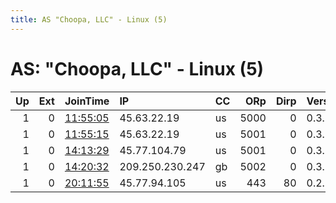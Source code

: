 ```yaml
---
title: AS "Choopa, LLC" - Linux (5)
---
```


# AS: "Choopa, LLC" - Linux (5)

|   Up |   Ext | JoinTime                                                                                            | IP              | CC   |   ORp |   Dirp | Version   | Contact   | Nickname   |   eFamMembers |
|-----:|------:|:----------------------------------------------------------------------------------------------------|:----------------|:-----|------:|-------:|:----------|:----------|:-----------|--------------:|
|    1 |     0 | [11:55:05](https://metrics.torproject.org/rs.html#details/62BB9A4F4078F9C23C8972F88434BCF8A809CC79) | 45.63.22.19     | us   |  5000 |      0 | 0.3.3.9   | None      | AMMIT911   |             1 |
|    1 |     0 | [11:55:15](https://metrics.torproject.org/rs.html#details/9BB93F4DF766FC7A0D66B78ECD9EA44EDA7D4EC8) | 45.63.22.19     | us   |  5001 |      0 | 0.3.3.9   | None      | AMMIT912   |             1 |
|    1 |     0 | [14:13:29](https://metrics.torproject.org/rs.html#details/A12F3E93142D3846069FDDEF66974B36DF3256F9) | 45.77.104.79    | us   |  5001 |      0 | 0.3.3.9   | None      | AMMIT913   |             1 |
|    1 |     0 | [14:20:32](https://metrics.torproject.org/rs.html#details/2BB35A96E022C59B9513D0A17BC241BC65316BC5) | 209.250.230.247 | gb   |  5002 |      0 | 0.3.3.9   | None      | AMMIT999   |             1 |
|    1 |     0 | [20:11:55](https://metrics.torproject.org/rs.html#details/8483A42B04CBCDD7536C11F639CDDBBDEC802FA5) | 45.77.94.105    | us   |   443 |     80 | 0.2.9.11  | None      | pasithebe  |             1 |
